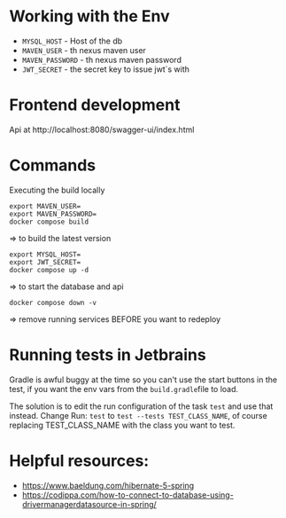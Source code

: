 # Working with the Env

* `MYSQL_HOST` - Host of the db
* `MAVEN_USER` - th nexus maven user
* `MAVEN_PASSWORD` - th nexus maven password
* `JWT_SECRET` - the secret key to issue jwt`s with

# Frontend development

Api at http://localhost:8080/swagger-ui/index.html

# Commands

Executing the build locally

```
export MAVEN_USER=
export MAVEN_PASSWORD=
docker compose build
```
=> to build the latest version

```
export MYSQL_HOST=
export JWT_SECRET=
docker compose up -d
```
=> to start the database and api

```
docker compose down -v
```
=> remove running services BEFORE you want to redeploy

# Running tests in Jetbrains

Gradle is awful buggy at the time so you can't use the start buttons in the test, 
if you want the env vars from the `build.gradle`file to load.

The solution is to edit the run configuration of the task `test` and use that instead.
Change Run: `test` to `test --tests TEST_CLASS_NAME`, of course replacing TEST_CLASS_NAME with the class you want to test.

# Helpful resources:

* https://www.baeldung.com/hibernate-5-spring
* https://codippa.com/how-to-connect-to-database-using-drivermanagerdatasource-in-spring/